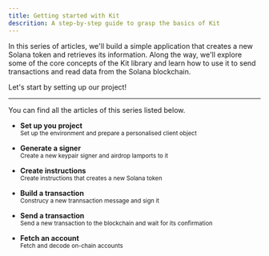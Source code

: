 ```yaml
---
title: Getting started with Kit
descrition: A step-by-step guide to grasp the basics of Kit
---
```


In this series of articles, we'll build a simple application that creates a new Solana token and retrieves its information. Along the way, we'll explore some of the core concepts of the Kit library and learn how to use it to send transactions and read data from the Solana blockchain.

Let's start by setting up our project!

---

You can find all the articles of this series listed below.

<div class="grid cards" markdown>

- **Set up you project**
  <br/><small>Set up the environment and prepare a personalised client object</small>

- **Generate a signer**
  <br/><small>Create a new keypair signer and airdrop lamports to it</small>

- **Create instructions**
  <br/><small>Create instructions that creates a new Solana token</small>

- **Build a transaction**
  <br/><small>Construcy a new trannsaction message and sign it</small>

- **Send a transaction**
  <br/><small>Send a new transaction to the blockchain and wait for its confirmation</small>

- **Fetch an account**
  <br/><small>Fetch and decode on-chain accounts</small>

</div>
